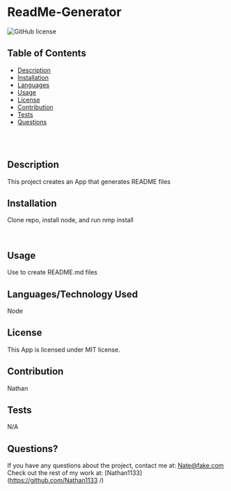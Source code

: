 
  
# ReadMe-Generator  <br />
![GitHub license](https://img.shields.io/badge/license-MIT-ff69b4.svg) <br />
## Table of Contents 


- [Description](#description)
- [Installation](#installation)
- [Languages](#languages)
- [Usage](#usage)
- [License](#license)
- [Contribution](#contribution)
- [Tests](#tests)
- [Questions](#questions)
<br />
<br />


## Description

This project creates an App that generates README files <br />


## Installation


Clone repo, install node, and run nmp install


<br />

## Usage

Use to create README.md files <br />
## Languages/Technology Used

Node <br />

## License
  This App is licensed under MIT license. <br />
  
## Contribution
Nathan <br />
## Tests
N/A <br />
## Questions?
If you have any questions about the project, contact me at: 
Nate@fake.com <br />
Check out the rest of my work at: 
[Nathan1133](https://github.com/Nathan1133
  /) <br />
